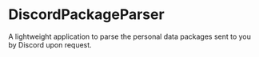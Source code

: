 # DiscordPackageParser
A lightweight application to parse the personal data packages sent to you by Discord upon request.
